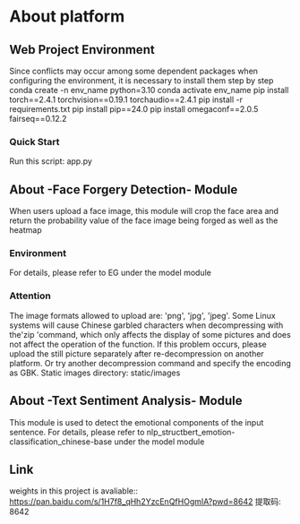 # About platform
## Web Project Environment
  Since conflicts may occur among some dependent packages when configuring the environment, it is necessary to install them step by step
    conda create -n env_name python=3.10
    conda activate env_name
    pip install torch==2.4.1 torchvision==0.19.1 torchaudio==2.4.1
    pip install -r requirements.txt
    pip install pip==24.0
    pip install omegaconf==2.0.5 fairseq==0.12.2
### Quick Start
Run this script: app.py
## About -Face Forgery Detection- Module
When users upload a face image, this module will crop the face area and return the probability value of the face image being forged as well as the heatmap
### Environment
For details, please refer to EG under the model module
### Attention
The image formats allowed to upload are: 'png', 'jpg', 'jpeg'.
Some Linux systems will cause Chinese garbled characters when decompressing with the'zip 'command, which only affects the display of some pictures and does not affect the operation of the function.
If this problem occurs, please upload the still picture separately after re-decompression on another platform. Or try another decompression command and specify the encoding as GBK.
Static images directory: static/images
## About -Text Sentiment Analysis- Module
This module is used to detect the emotional components of the input sentence. For details, please refer to nlp_structbert_emotion-classification_chinese-base under the model module
## Link 
weights in this project is avaliable:: https://pan.baidu.com/s/1H7f8_qHh2YzcEnQfHOgmIA?pwd=8642 提取码: 8642 
